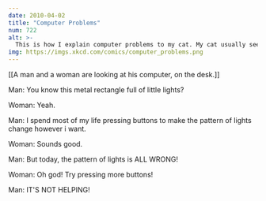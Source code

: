 ```yaml
---
date: 2010-04-02
title: "Computer Problems"
num: 722
alt: >-
  This is how I explain computer problems to my cat. My cat usually seems happier than me.
img: https://imgs.xkcd.com/comics/computer_problems.png
---
```

[[A man and a woman are looking at his computer, on the desk.]]

Man: You know this metal rectangle full of little lights?

Woman: Yeah.

Man: I spend most of my life pressing buttons to make the pattern of lights change however i want.

Woman: Sounds good.

Man: But today, the pattern of lights is ALL WRONG!

Woman: Oh god! Try pressing more buttons!

Man: IT'S NOT HELPING!

